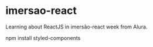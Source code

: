 # imersao-react
 Learning about ReactJS in imersão-react week from Alura.

 npm install styled-components

